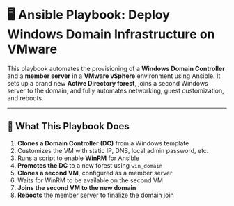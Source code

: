 # 🖥️ Ansible Playbook: Deploy Windows Domain Infrastructure on VMware

This playbook automates the provisioning of a **Windows Domain Controller** and a **member server** in a **VMware vSphere** environment using Ansible. It sets up a brand new **Active Directory forest**, joins a second Windows server to the domain, and fully automates networking, guest customization, and reboots.

---

## 🚀 What This Playbook Does

1. **Clones a Domain Controller (DC)** from a Windows template
2. Customizes the VM with static IP, DNS, local admin password, etc.
3. Runs a script to enable **WinRM** for Ansible
4. **Promotes the DC** to a new forest using `win_domain`
5. **Clones a second VM**, configured as a member server
6. Waits for WinRM to be available on the second VM
7. **Joins the second VM to the new domain**
8. **Reboots** the member server to finalize the domain join
